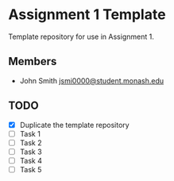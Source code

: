 # Assignment 1 Template

Template repository for use in Assignment 1.

## Members

* John Smith jsmi0000@student.monash.edu

## TODO

- [x] Duplicate the template repository
- [ ] Task 1
- [ ] Task 2
- [ ] Task 3
- [ ] Task 4
- [ ] Task 5
